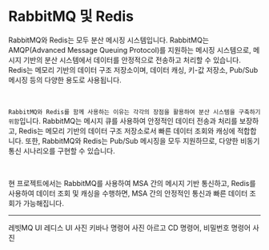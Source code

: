 # RabbitMQ 및 Redis



RabbitMQ와 Redis는 모두 분산 메시징 시스템입니다. RabbitMQ는 AMQP(Advanced Message Queuing Protocol)를 지원하는 메시징 시스템으로, 메시지 기반의 분산 시스템에서 데이터를 안정적으로 전송하고 처리할 수 있습니다. Redis는 메모리 기반의 데이터 구조 저장소이며, 데이터 캐싱, 키-값 저장소, Pub/Sub 메시징 등의 다양한 용도로 사용됩니다.

<br>

`RabbitMQ와 Redis를 함께 사용하는 이유는 각각의 장점을 활용하여 분산 시스템을 구축하기 위함`입니다. RabbitMQ는 메시지 큐를 사용하여 안정적인 데이터 전송과 처리를 보장하고, Redis는 메모리 기반의 데이터 구조 저장소로서 빠른 데이터 조회와 캐싱에 적합합니다. 또한, RabbitMQ와 Redis는 Pub/Sub 메시징을 모두 지원하므로, 다양한 비동기 통신 시나리오를 구현할 수 있습니다.

<br>

현 프로젝트에서는 RabbitMQ를 사용하여 MSA 간의 메시지 기반 통신하고, Redis를 사용하여 데이터 조회 및 캐싱을 수행하면, MSA 간의 안정적인 통신과 빠른 데이터 조회가 가능해집니다. 




-------


레빗MQ UI
레디스 UI 사진
키바나 명령어 사진
아르고 CD 명령어, 비밀번호 명령어 사진
